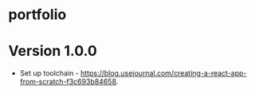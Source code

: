 # portfolio

# Version 1.0.0
- Set up toolchain - https://blog.usejournal.com/creating-a-react-app-from-scratch-f3c693b84658.